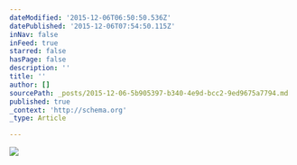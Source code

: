 ```yaml
---
dateModified: '2015-12-06T06:50:50.536Z'
datePublished: '2015-12-06T07:54:50.115Z'
inNav: false
inFeed: true
starred: false
hasPage: false
description: ''
title: ''
author: []
sourcePath: _posts/2015-12-06-5b905397-b340-4e9d-bcc2-9ed9675a7794.md
published: true
_context: 'http://schema.org'
_type: Article

---
```

![](https://the-grid-user-content.s3-us-west-2.amazonaws.com/01963b11-a364-41d2-9ef4-c81c7b04679a.jpg)